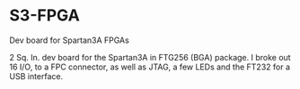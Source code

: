 S3-FPGA
=======

Dev board for Spartan3A FPGAs

2 Sq. In. dev board for the Spartan3A in FTG256 (BGA) package. 
I broke out 16 I/O, to a FPC connector, as well as JTAG, a few LEDs and the FT232 for a USB interface. 
